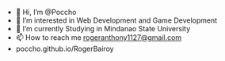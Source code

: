 - 👋 Hi, I’m @Poccho
- 👀 I’m interested in Web Development and Game Development
- 🌱 I’m currently Studying in Mindanao State University
- 📫 How to reach me rogeranthony1127@gmail.com
- poccho.github.io/RogerBairoy
<!---
Poccho/Poccho is a ✨ special ✨ repository because its `README.md` (this file) appears on your GitHub profile.
You can click the Preview link to take a look at your changes.
--->
